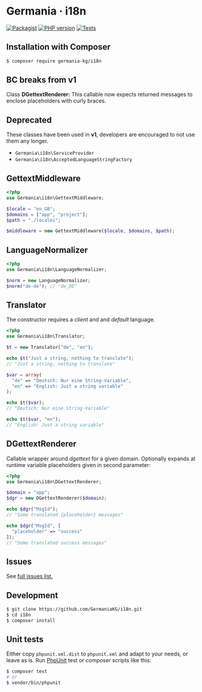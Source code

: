 # Germania · i18n


[![Packagist](https://img.shields.io/packagist/v/germania-kg/i18n.svg?style=flat)](https://packagist.org/packages/germania-kg/i18n)
[![PHP version](https://img.shields.io/packagist/php-v/germania-kg/i18n.svg)](https://packagist.org/packages/germania-kg/i18n)
[![Tests](https://github.com/GermaniaKG/i18n/actions/workflows/tests.yml/badge.svg)](https://github.com/GermaniaKG/i18n/actions/workflows/tests.yml)

## Installation with Composer

```bash
$ composer require germania-kg/i18n
```



## BC breaks from v1

Class **DGettextRenderer:** 
This callable now expects returned messages to enclose placeholders with curly braces.

## Deprecated 

These classes have been used in **v1**, developers are encouraged to not use them any longer.

- `Germania\i18n\ServiceProvider`
- `Germania\i18n\AcceptedLanguageStringFactory`





## GettextMiddleware

```php
<?php
use Germania\i18n\GettextMiddleware;

$locale = "en_GB";
$domains = ["app", "project"];
$path = "./locales";

$middleware = new GettextMiddleware($locale, $domains, $path);
```



## LanguageNormalizer

```php
<?php
use Germania\i18n\LanguageNormalizer;

$norm = new LanguageNormalizer;
$norm("de-de"); // "de_DE"
```



## Translator

The constructor requires a *client* and and *default* language.

```php
<?php
use Germania\i18n\Translator;

$t = new Translator("de", "en");

echo $t("Just a string, nothing to translate");
// "Just a string, nothing to translate"

$var = array(
  "de" => "Deutsch: Nur eine String-Variable",
  "en" => "English: Just a string variable"
);

echo $t($var);
// "Deutsch: Nur eine String-Variable"

echo $t($var, "en");
// "English: Just a string variable"
```



## DGettextRenderer

Callable wrapper around *dgettext* for a given domain. Optionally expands at runtime variable placeholders given in second parameter:

```php
<?php
use Germania\i18n\DGettextRenderer;

$domain = "app";
$dgr = new DGettextRenderer($domain);

echo $dgr("MsgId");
// "Some translated {placeholder} messages"

echo $dgr("MsgId", [
  "placeholder" => "success"
]);
// "Some translated success messages"
```





## Issues

See [full issues list.][i0]

[i0]: https://github.com/GermaniaKG/i18n/issues


## Development

```bash
$ git clone https://github.com/GermaniaKG/i18n.git
$ cd i18n
$ composer install
```

## Unit tests

Either copy `phpunit.xml.dist` to `phpunit.xml` and adapt to your needs, or leave as is. Run [PhpUnit](https://phpunit.de/) test or composer scripts like this:

```bash
$ composer test
# or
$ vendor/bin/phpunit
```

